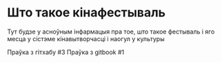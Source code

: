 # Што такое кінафестываль
Тут будзе у асноўным інфармацыя пра тое, што такое фестываль і яго месца у сістэме кінавытворчасці і наогул у культуры

Праўка з гітхабу #3
Праўка з gitbook #1
